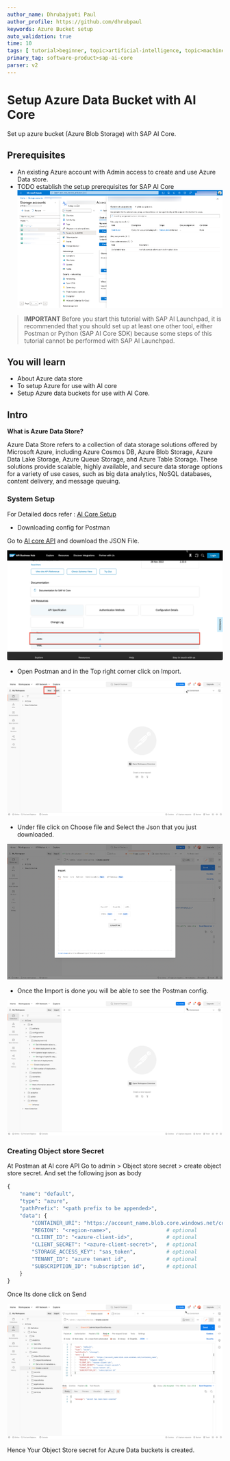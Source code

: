 ```yaml
---
author_name: Dhrubajyoti Paul
author_profile: https://github.com/dhrubpaul
keywords: Azure Bucket setup
auto_validation: true
time: 10
tags: [ tutorial>beginner, topic>artificial-intelligence, topic>machine-learning, software-product>sap-business-technology-platform, software-product>sap-ai-launchpad, software-product>sap-ai-core ]
primary_tag: software-product>sap-ai-core
parser: v2
---
```

# Setup Azure Data Bucket with AI Core
<!-- description -->Set up azure bucket (Azure Blob Storage) with SAP AI Core.

## Prerequisites
- An existing Azure account with Admin access to create and use Azure Data store.
- TODO establish the setup prerequisites for SAP AI Core 
![image](img/azure-dashboard.png)

>**IMPORTANT** Before you start this tutorial with SAP AI Launchpad, it is recommended that you should set up at least one other tool, either Postman or Python (SAP AI Core SDK) because some steps of this tutorial cannot be performed with SAP AI Launchpad.

## You will learn
- About Azure data store
- To setup Azure for use with AI core
- Setup Azure data buckets for use with AI Core.

 ## Intro
**What is Azure Data Store?**

Azure Data Store refers to a collection of data storage solutions offered by Microsoft Azure, including Azure Cosmos DB, Azure Blob Storage, Azure Data Lake Storage, Azure Queue Storage, and Azure Table Storage. These solutions provide scalable, highly available, and secure data storage options for a variety of use cases, such as big data analytics, NoSQL databases, content delivery, and message queuing.


### System Setup
For Detailed docs refer : [AI Core Setup](https://developers.sap.com/tutorials/ai-core-setup.html)

- Downloading config for Postman

Go to [AI core API](https://api.sap.com/api/AI_CORE_API/overview) and download the JSON File.

![image](img/download-json.png)

- Open Postman and in the Top right corner click on Import.

![image](img/create-collection.png)

- Under file click on Choose file and Select the Json that you just downloaded.

![image](img/import-json.png)

- Once the Import is done you will be able to see the Postman config.

![image](img/postman.png)

###  Creating Object store Secret

At Postman at AI core API Go to admin > Object store secret > create object store secret.
And set the following json as body
```Python
{
	"name": "default",
	"type": "azure",
	"pathPrefix": "<path prefix to be appended>",
	"data": {
		"CONTAINER_URI": "https://account_name.blob.core.windows.net/container_name",  # required
		"REGION": "<region-name>",                  # optional
		"CLIENT_ID": "<azure-client-id>",           # optional
		"CLIENT_SECRET": "<azure-client-secret>",   # optional
		"STORAGE_ACCESS_KEY": "sas_token",          # optional
		"TENANT_ID": "azure tenant id",             # optional
		"SUBSCRIPTION_ID": "subscription id",       # optional
	}
}
```

Once Its done click on Send

![image](img/postman-call.png)

Hence Your Object Store secret for Azure Data buckets is created.
